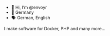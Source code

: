 - 👋 Hi, I’m @envoyr
- 🏡 Germany
- 🗣️ German, English

I make software for Docker, PHP and many more...
<!---
envoyr/envoyr is a ✨ special ✨ repository because its `README.md` (this file) appears on your GitHub profile.
You can click the Preview link to take a look at your changes.
--->
